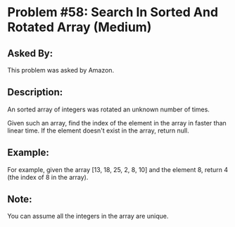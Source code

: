 # Problem #58: Search In Sorted And Rotated Array (Medium)

## Asked By:

This problem was asked by Amazon.

## Description:
 
An sorted array of integers was rotated an unknown number of times.  

Given such an array, find the index of the element in the array in faster than linear time. If the element doesn't exist in the array, return null.

## Example:

For example, given the array [13, 18, 25, 2, 8, 10] and the element 8, return 4 (the index of 8 in the array).

## Note:

You can assume all the integers in the array are unique.

